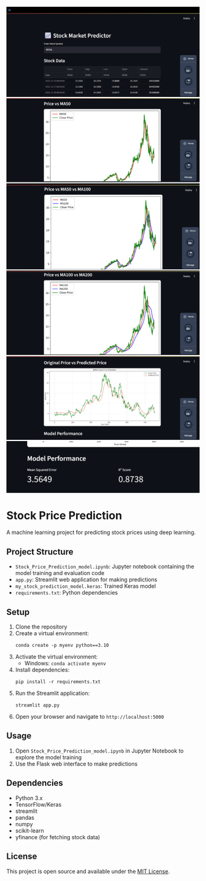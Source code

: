 ![image alt](https://github.com/Abdal192003/prediction-stock-app/blob/main/Screenshot%202025-06-28%20005015.png?raw=true)
![image alt](https://github.com/Abdal192003/prediction-stock-app/blob/main/Screenshot%202025-06-28%20005031.png?raw=true)
![image alt](https://github.com/Abdal192003/prediction-stock-app/blob/main/Screenshot%202025-06-28%20005047.png?raw=true)
![image alt](https://github.com/Abdal192003/prediction-stock-app/blob/main/Screenshot%202025-06-28%20005101.png?raw=true)
![image alt](https://github.com/Abdal192003/prediction-stock-app/blob/main/Screenshot%202025-06-28%20005114.png?raw=true)
![image alt](https://github.com/Abdal192003/prediction-stock-app/blob/main/Screenshot%202025-06-28%20005131.png?raw=true)

# Stock Price Prediction

A machine learning project for predicting stock prices using deep learning.

## Project Structure

- `Stock_Price_Prediction_model.ipynb`: Jupyter notebook containing the model training and evaluation code
- `app.py`: Streamlit web application for making predictions
- `my_stock_prediction_model.keras`: Trained Keras model
- `requirements.txt`: Python dependencies

## Setup

1. Clone the repository
2. Create a virtual environment:
   ```
   conda create -p myenv python==3.10
   ```
3. Activate the virtual environment:
   - Windows: `conda activate myenv`
4. Install dependencies:
   ```
   pip install -r requirements.txt
   ```
5. Run the Streamlit application:
   ```
   streamlit app.py
   ```
6. Open your browser and navigate to `http://localhost:5000`

## Usage

1. Open `Stock_Price_Prediction_model.ipynb` in Jupyter Notebook to explore the model training
2. Use the Flask web interface to make predictions

## Dependencies

- Python 3.x
- TensorFlow/Keras
- streamlit
- pandas
- numpy
- scikit-learn
- yfinance (for fetching stock data)

## License

This project is open source and available under the [MIT License](LICENSE).
